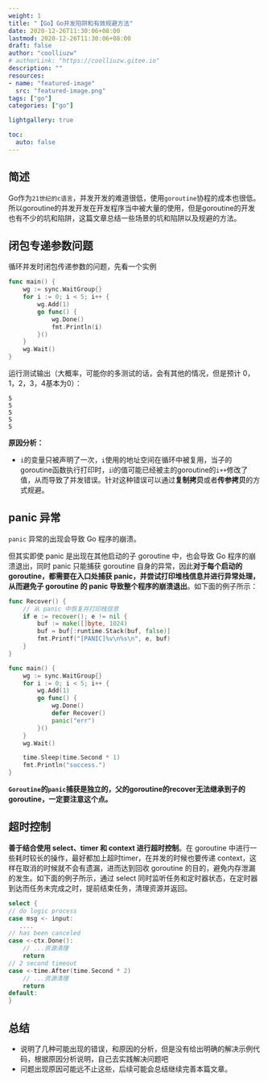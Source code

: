 ```yaml
---
weight: 1
title: "【Go】Go并发陷阱和有效规避方法"
date: 2020-12-26T11:30:06+08:00
lastmod: 2020-12-26T11:30:06+08:00
draft: false
author: "coolliuzw"
# authorLink: "https://coolliuzw.gitee.io"
description: ""
resources:
- name: "featured-image"
  src: "featured-image.png"
tags: ["go"]
categories: ["go"]

lightgallery: true

toc:
  auto: false
---
```


<!--more-->

## 简述

Go作为`21世纪的c语言`，并发开发的难道很低，使用`goroutine`协程的成本也很低。所以goroutine的并发开发在开发程序当中被大量的使用，但是goroutine的开发也有不少的坑和陷阱，这篇文章总结一些场景的坑和陷阱以及规避的方法。

## 闭包专递参数问题

循环并发时闭包传递参数的问题，先看一个实例

```go
func main() {
	wg := sync.WaitGroup{}
	for i := 0; i < 5; i++ {
		wg.Add(1)
		go func() {
			wg.Done()
			fmt.Println(i)
		}()
	}
	wg.Wait()
}
```

运行测试输出（大概率，可能你的多测试的话，会有其他的情况，但是预计 0，1，2，3，4基本为0）：

```plain
5
5
5
5
5
```

**原因分析：**

- `i`的变量只被声明了一次，`i`使用的地址空间在循环中被复用，当子的goroutine函数执行打印时，`i`i的值可能已经被主的goroutine的`i++`修改了值，从而导致了并发错误。针对这种错误可以通过**复制拷贝**或者**传参拷贝**的方式规避。



## panic 异常

`panic` 异常的出现会导致 Go 程序的崩溃。

但其实即使 panic 是出现在其他启动的子 goroutine 中，也会导致 Go 程序的崩溃退出，同时 panic 只能捕获 goroutine 自身的异常，因此**对于每个启动的 goroutine，都需要在入口处捕获 panic，并尝试打印堆栈信息并进行异常处理，从而避免子 goroutine 的 panic 导致整个程序的崩溃退出**。如下面的例子所示：

```go
func Recover() {
	// 从 panic 中恢复并打印栈信息
	if e := recover(); e != nil {
		buf := make([]byte, 1024)
		buf = buf[:runtime.Stack(buf, false)]
		fmt.Printf("[PANIC]%v\n%s\n", e, buf)
	}
}

func main() {
	wg := sync.WaitGroup{}
	for i := 0; i < 5; i++ {
		wg.Add(1)
		go func() {
			wg.Done()
			defer Recover()
			panic("err")
		}()
	}
	wg.Wait()

	time.Sleep(time.Second * 1)
	fmt.Println("success.")
}
```

**`Goroutine`的`panic`捕获是独立的，父的goroutine的recover无法继承到子的goroutine，一定要注意这个点。**

## 超时控制

**善于结合使用 select、timer 和 context 进行超时控制**。在 goroutine 中进行一些耗时较长的操作，最好都加上超时timer，在并发的时候也要传递 context，这样在取消的时候就不会有遗漏，进而达到回收 goroutine 的目的，避免内存泄漏的发生。如下面的例子所示，通过 select 同时监听任务和定时器状态，在定时器到达而任务未完成之时，提前结束任务，清理资源并返回。

```go
select {
// do logic process
case msg <- input:
   ....
// has been canceled
case <-ctx.Done():
    // ...资源清理
    return
// 2 second timeout    
case <-time.After(time.Second * 2)  
    // ...资源清理
    return
default:
}
```

## 总结

- 说明了几种可能出现的错误，和原因的分析，但是没有给出明确的解决示例代码，根据原因分析说明，自己去实践解决问题吧
- 问题出现原因可能远不止这些，后续可能会总结继续完善本篇文章。